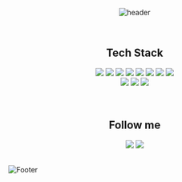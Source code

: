 <!--
### Hi there 👋
-->
<!--
**jiseok12/jiseok12** is a ✨ _special_ ✨ repository because its `README.md` (this file) appears on your GitHub profile.

Here are some ideas to get you started:

- 🔭 I’m currently working on ...
- 🌱 I’m currently learning ...
- 👯 I’m looking to collaborate on ...
- 🤔 I’m looking for help with ...
- 💬 Ask me about ...
- 📫 How to reach me: ...
- 😄 Pronouns: ...
- ⚡ Fun fact: ...
-->
<div align="center">
  
  ![header](https://capsule-render.vercel.app/api?type=slice&color=random&height=300&section=header&text=jiseok.Lee&fontSize=90)
  
</div>

<br>

<div align="center">
  <h2>Tech Stack</h2>
  <div>
    <img src="https://img.shields.io/badge/C-A8B9CC?style=flat-square&logo=C&logoColor=white"/>
    <img src="https://img.shields.io/badge/Python-3766AB?style=flat-square&logo=Python&logoColor=white"/>
    <img src="https://img.shields.io/badge/-C%23-000000?logo=Csharp&style=flat"/> 
    <img src="https://img.shields.io/badge/JavaScript-F7DF1E?style=flat-square&logo=JavaScript&logoColor=white"/> 
    <img src="https://img.shields.io/badge/PHP-777BB4?style=flat-square&logo=PHP&logoColor=white"/>
    <img src="https://img.shields.io/badge/css-1572B6?style=flat-square&logo=CSS3&logoColor=white"/> 
    <img src="https://img.shields.io/badge/arduino-00979D?style=flat-square&logo=Arduino&logoColor=white"/> 
    <img src="https://img.shields.io/badge/Raspberry_Pi-A22846?style=flat-square&logo=RaspberryPi&logoColor=white"/> <br>
    <img src="https://img.shields.io/badge/Linux-FCC624?style=flat-square&logo=Linux&logoColor=white"/> 
    <img src="https://img.shields.io/badge/Visual_Studio-5C2D91?style=flat-square&logo=VisualStudio&logoColor=white"/> 
    <img src="https://img.shields.io/badge/Visual_Studio_Code-5C2D91?style=flat-square&logo=VisualStudioCode&logoColor=white"/> 
  </div>
</div>
<br>
<br>
<div align="center">
  <h2>Follow me</h2>
  <a href="https://www.instagram.com/ijiseog15/"><img src="https://img.shields.io/badge/Instagram-E4405F?style=flat-square&logo=Instagram&logoColor=white"/></a>
  <a href="mailto:leejiseok2006@gmail.com"><img src="https://img.shields.io/badge/Gmail-EA4335?style=flat-square&logo=Gmail&logoColor=white"/></a>
</div>

<br>

  ![Footer](https://capsule-render.vercel.app/api?type=waving&color=auto&height=200&section=footer)
